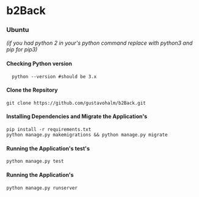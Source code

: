 # b2Back

### Ubuntu
 *(if you had python 2 in your's python command replace with python3 and pip for pip3)*
  #### Checking Python version
  ``` 
    python --version #should be 3.x
  ``` 
  #### Clone the Repsitory
  ``` 
  git clone https://github.com/gustavohalm/b2Back.git 
  ```
  
  #### Installing Dependencies and Migrate the Application's
  ```
  pip install -r requirements.txt
  python manage.py makemigrations && python manage.py migrate
  ```
  #### Running the Application's test's 
  ```
  python manage.py test
  ```  
  #### Running the Application's 
  ```
  python manage.py runserver
  ```
  
